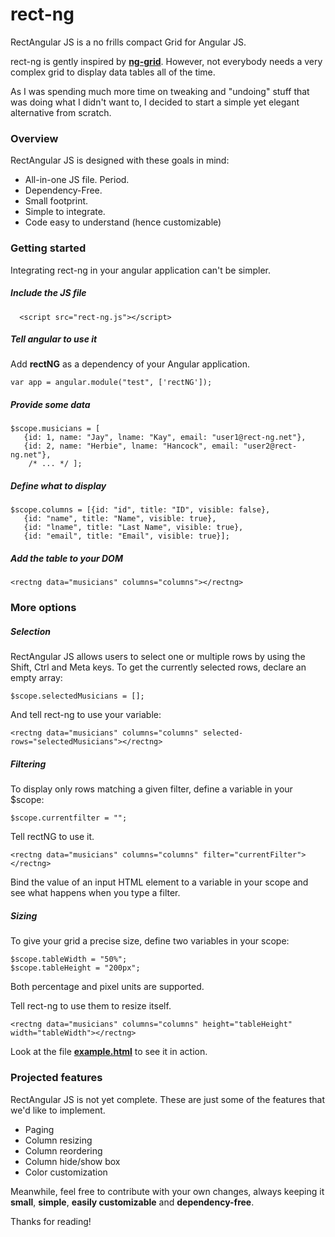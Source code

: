 rect-ng
=======

RectAngular JS is a no frills compact Grid for Angular JS. 

rect-ng is gently inspired by **[ng-grid](http://angular-ui.github.io/ng-grid/)**. However, not everybody needs a very complex grid to display data tables all of the time.

As I was spending much more time on tweaking and "undoing" stuff that was doing what I didn't want to, I decided to start a simple yet elegant alternative from scratch.

### Overview

RectAngular JS is designed with these goals in mind:

* All-in-one JS file. Period.
* Dependency-Free.
* Small footprint.
* Simple to integrate.
* Code easy to understand (hence customizable)

### Getting started
Integrating rect-ng in your angular application can't be simpler.

##### Include the JS file
	
      <script src="rect-ng.js"></script>

##### Tell angular to use it

Add **rectNG** as a dependency of your Angular application.

	var app = angular.module("test", ['rectNG']);

##### Provide some data

	$scope.musicians = [
       {id: 1, name: "Jay", lname: "Kay", email: "user1@rect-ng.net"},
       {id: 2, name: "Herbie", lname: "Hancock", email: "user2@rect-ng.net"},
        /* ... */ ];

##### Define what to display

	$scope.columns = [{id: "id", title: "ID", visible: false}, 
       {id: "name", title: "Name", visible: true}, 
       {id: "lname", title: "Last Name", visible: true}, 
       {id: "email", title: "Email", visible: true}];
      
##### Add the table to your DOM

	<rectng data="musicians" columns="columns"></rectng>
	
### More options

##### Selection

RectAngular JS allows users to select one or multiple rows by using the Shift, Ctrl and Meta keys. To get the currently selected rows, declare an empty array:

	$scope.selectedMusicians = [];
	
And tell rect-ng to use your variable:

	<rectng data="musicians" columns="columns" selected-rows="selectedMusicians"></rectng>
	
##### Filtering
To display only rows matching a given filter, define a variable in your $scope:
	
	$scope.currentfilter = "";

Tell rectNG to use it.

	<rectng data="musicians" columns="columns" filter="currentFilter"></rectng>
	
Bind the value of an input HTML element to a variable in your scope and see what happens when you type a filter.
		
##### Sizing
To give your grid a precise size, define two variables in your scope:
	
	$scope.tableWidth = "50%";
    $scope.tableHeight = "200px";

Both percentage and pixel units are supported.

Tell rect-ng to use them to resize itself.

	<rectng data="musicians" columns="columns" height="tableHeight" width="tableWidth"></rectng>
	
Look at the file **[example.html](https://github.com/uniclau/rect-ng/blob/master/example.html)** to see it in action.
	
### Projected features
RectAngular JS is not yet complete. These are just some of the features that we'd like to implement.

* Paging
* Column resizing
* Column reordering
* Column hide/show box
* Color customization

Meanwhile, feel free to contribute with your own changes, always keeping it **small**, **simple**, **easily customizable** and **dependency-free**.

Thanks for reading!